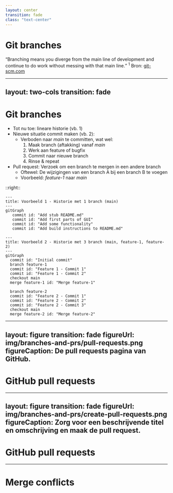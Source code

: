 ```yaml
---
layout: center
transition: fade
class: "text-center"
---
```


# Git branches

<span class="font-extralight">
  <q>Branching means you diverge from the main line of development and continue to do work without messing with that main line.</q>
  <sup>1</sup>
</span>

<Footnotes separator>
  <Footnote :number=1>Bron: <a href="https://git-scm.com/book/en/v2/Git-Branching-Branches-in-a-Nutshell">git-scm.com</a></Footnote>
</Footnotes>

---
layout: two-cols
transition: fade
---

# Git branches

- Tot nu toe: lineare historie (vb. 1)
- Nieuwe situatie commit maken (vb. 2):
  - Verboden naar _main_ te committen, wat wel:
    1. Maak branch (aftakking) vanaf _main_
    2. Werk aan feature of bugfix
    3. Commit naar nieuwe branch
    4. Rinse & repeat
- Pull request: Verzoek om een branch te mergen in een andere branch
  - Oftewel: De wijzigingen van een branch A bij een branch B te voegen
  - Voorbeeld: _feature-1_ naar _main_

::right::

```mermaid
---
title: Voorbeeld 1 - Historie met 1 branch (main)
---
gitGraph
   commit id: "Add stub README.md"
   commit id: "Add first parts of GUI"
   commit id: "Add some functionality"
   commit id: "Add build instructions to README.md"
```

```mermaid
---
title: Voorbeeld 2 - Historie met 3 branch (main, feature-1, feature-2)
---
gitGraph
  commit id: "Initial commit"
  branch feature-1
  commit id: "Feature 1 - Commit 1"
  commit id: "Feature 1 - Commit 2"
  checkout main
  merge feature-1 id: "Merge feature-1"

  branch feature-2
  commit id: "Feature 2 - Commit 1"
  commit id: "Feature 2 - Commit 2"
  commit id: "Feature 2 - Commit 3"
  checkout main
  merge feature-2 id: "Merge feature-2"
```

---
layout: figure
transition: fade
figureUrl: img/branches-and-prs/pull-requests.png
figureCaption: De pull requests pagina van GitHub.
---

# GitHub pull requests

---
layout: figure
transition: fade
figureUrl: img/branches-and-prs/create-pull-requests.png
figureCaption: Zorg voor een beschrijvende titel en omschrijving en maak de pull request.
---

# GitHub pull requests

---

# Merge conflicts
